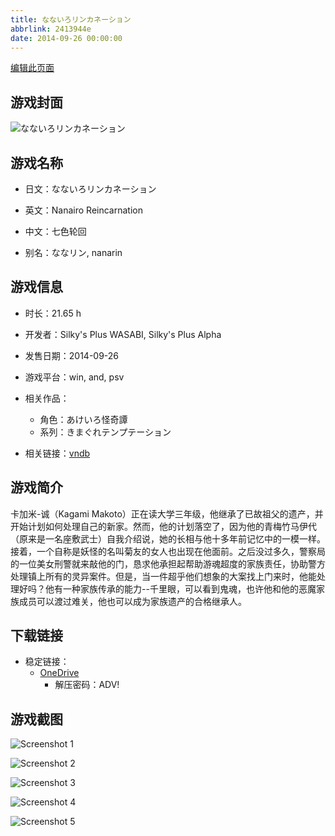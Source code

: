 ```yaml
---
title: なないろリンカネーション
abbrlink: 2413944e
date: 2014-09-26 00:00:00
---
```

[编辑此页面](https://github.com/ACG-3/ADV3-source/blob/main/source/_posts/games/%E3%81%AA%E3%81%AA%E3%81%84%E3%82%8D%E3%83%AA%E3%83%B3%E3%82%AB%E3%83%8D%E3%83%BC%E3%82%B7%E3%83%A7%E3%83%B3.md)

## 游戏封面

![なないろリンカネーション](https://pan.timero.xyz/d/onedrive/img_lib_001/%E3%81%AA%E3%81%AA%E3%81%84%E3%82%8D%E3%83%AA%E3%83%B3%E3%82%AB%E3%83%8D%E3%83%BC%E3%82%B7%E3%83%A7%E3%83%B3_cover.avif)


## 游戏名称

- 日文：なないろリンカネーション
- 英文：Nanairo Reincarnation
- 中文：七色轮回

- 别名：ななリン, nanarin


## 游戏信息

- 时长：21.65 h
- 开发者：Silky's Plus WASABI, Silky's Plus Alpha
- 发售日期：2014-09-26
- 游戏平台：win, and, psv
- 相关作品：
   - 角色：あけいろ怪奇譚
   - 系列：きまぐれテンプテーション

- 相关链接：[vndb](https://vndb.org/v15473)


## 游戏简介

卡加米-诚（Kagami Makoto）正在读大学三年级，他继承了已故祖父的遗产，并开始计划如何处理自己的新家。然而，他的计划落空了，因为他的青梅竹马伊代（原来是一名座敷武士）自我介绍说，她的长相与他十多年前记忆中的一模一样。接着，一个自称是妖怪的名叫菊友的女人也出现在他面前。之后没过多久，警察局的一位美女刑警就来敲他的门，恳求他承担起帮助游魂超度的家族责任，协助警方处理镇上所有的灵异案件。但是，当一件超乎他们想象的大案找上门来时，他能处理好吗？他有一种家族传承的能力--千里眼，可以看到鬼魂，也许他和他的恶魔家族成员可以渡过难关，他也可以成为家族遗产的合格继承人。




## 下载链接

- 稳定链接：
    - [OneDrive](https://pan.timero.xyz/onedrive/adv_lib_001/%E3%81%AA%E3%81%AA%E3%81%84%E3%82%8D%E3%83%AA%E3%83%B3%E3%82%AB%E3%83%8D%E3%83%BC%E3%82%B7%E3%83%A7%E3%83%B3)
        - 解压密码：ADV!



## 游戏截图


![Screenshot 1](https://pan.timero.xyz/d/onedrive/img_lib_001/%E3%81%AA%E3%81%AA%E3%81%84%E3%82%8D%E3%83%AA%E3%83%B3%E3%82%AB%E3%83%8D%E3%83%BC%E3%82%B7%E3%83%A7%E3%83%B3_Screenshot_1.avif)

![Screenshot 2](https://pan.timero.xyz/d/onedrive/img_lib_001/%E3%81%AA%E3%81%AA%E3%81%84%E3%82%8D%E3%83%AA%E3%83%B3%E3%82%AB%E3%83%8D%E3%83%BC%E3%82%B7%E3%83%A7%E3%83%B3_Screenshot_2.avif)

![Screenshot 3](https://pan.timero.xyz/d/onedrive/img_lib_001/%E3%81%AA%E3%81%AA%E3%81%84%E3%82%8D%E3%83%AA%E3%83%B3%E3%82%AB%E3%83%8D%E3%83%BC%E3%82%B7%E3%83%A7%E3%83%B3_Screenshot_3.avif)

![Screenshot 4](https://pan.timero.xyz/d/onedrive/img_lib_001/%E3%81%AA%E3%81%AA%E3%81%84%E3%82%8D%E3%83%AA%E3%83%B3%E3%82%AB%E3%83%8D%E3%83%BC%E3%82%B7%E3%83%A7%E3%83%B3_Screenshot_4.avif)

![Screenshot 5](https://pan.timero.xyz/d/onedrive/img_lib_001/%E3%81%AA%E3%81%AA%E3%81%84%E3%82%8D%E3%83%AA%E3%83%B3%E3%82%AB%E3%83%8D%E3%83%BC%E3%82%B7%E3%83%A7%E3%83%B3_Screenshot_5.avif)

